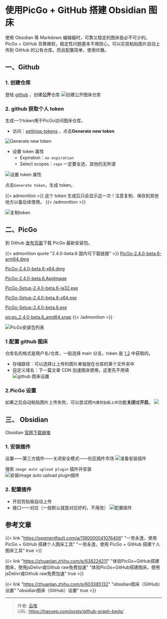 # 使用PicGo + GitHub 搭建 Obsidian 图床


使用 Obsidian 等 Markdown 编辑器时，可靠又稳定的图床是必不可少的。PicGo + GitHub 背靠微软，稳定性问题基本不用担心，可以实现粘贴图片自动上传到 GitHub 的公有仓库。而且配置简单，使用优雅。

<!--more-->

## 一、Github
### 1. 创建仓库
登陆 [github]( https://github.com/ ) ，创建**公开**仓库
![创建公开图床仓库](https://cdn.haoyep.com/gh/leegical/Blog_img/cdnimg/202312141532137.png)
### 2. github 获取个人 token
生成一个token用于PicGo访问图床仓库。
- 访问：[settings-tokens](https://github.com/settings/tokens) ，点击**Generate new token**

![Generate new token](https://cdn.haoyep.com/gh/leegical/Blog_img/cdnimg/202312141534671.png)

- 设置 token 属性
	- Expiration：`no expiration`
	- Select scopes：`repo` 一定要全选，其他的无所谓

![设置 token 属性](https://cdn.haoyep.com/gh/leegical/Blog_img/cdnimg/202312141536361.png)

点击`Generate token`，生成 token。

{{< admonition >}}
这个 token 生成后只会显示这一次！注意复制、保存到其他地方以备后续使用。
{{< /admonition >}}

![复制token](https://cdn.haoyep.com/gh/leegical/Blog_img/cdnimg/202312141537568.png)

## 二、PicGo
到 Github [发布页面](https://github.com/Molunerfinn/PicGo/releases)下载 PicGo 最新安装包。

{{< admonition quote "2.4.0-beta.6 国内可下载链接" >}}
[PicGo-2.4.0-beta.6-arm64.dmg](https://picgo-release.molunerfinn.com/2.4.0-beta.6/PicGo-2.4.0-beta.6-arm64.dmg)

[PicGo-2.4.0-beta.6-x64.dmg](https://picgo-release.molunerfinn.com/2.4.0-beta.6/PicGo-2.4.0-beta.6-x64.dmg)  

[PicGo-2.4.0-beta.6.AppImage](https://picgo-release.molunerfinn.com/2.4.0-beta.6/PicGo-2.4.0-beta.6.AppImage)  

[PicGo-Setup-2.4.0-beta.6-ia32.exe](https://picgo-release.molunerfinn.com/2.4.0-beta.6/PicGo-Setup-2.4.0-beta.6-ia32.exe)  

[PicGo-Setup-2.4.0-beta.6-x64.exe](https://picgo-release.molunerfinn.com/2.4.0-beta.6/PicGo-Setup-2.4.0-beta.6-x64.exe)  

[PicGo-Setup-2.4.0-beta.6.exe](https://picgo-release.molunerfinn.com/2.4.0-beta.6/PicGo-Setup-2.4.0-beta.6.exe)  

[picgo_2.4.0-beta.6_amd64.snap](https://picgo-release.molunerfinn.com/2.4.0-beta.6/picgo_2.4.0-beta.6_amd64.snap)
{{< /admonition >}}

![PicGo安装包列表](https://cdn.haoyep.com/gh/leegical/Blog_img/cdnimg/202312141544560.png)
### 1.配置 github 图床 
仓库名的格式是用户名/仓库，一般选择 main 分支。token 是 [1.2](#2-github-获取个人-token) 中获取的。
- 存储路径：可以选择让上传的图片单独放在仓库的某个文件夹中
- 自定义域名：下一篇文章 CDN 加速图床使用，这里先不用填
![github 图床设置](https://cdn.haoyep.com/gh/leegical/Blog_img/cdnimg/202312141548347.png)

### 2.PicGo 设置
如果之后自动粘贴图片上传失败，可以尝试把`内置剪贴板上传`功能**关闭**或**开启**。
![](https://cdn.haoyep.com/gh/leegical/Blog_img/cdnimg/202312141553080.png)
## 三、 Obsidian
Obsidian [官网下载链接](https://obsidian.md/download)
### 1. 安装插件
设置——第三方插件——关闭安全模式——社区插件市场
![准备安装插件](https://cdn.haoyep.com/gh/leegical/Blog_img/cdnimg/202312141604322.png)

搜索 `image auto upload plugin` 插件并安装
![安装image auto upload plugin插件](https://cdn.haoyep.com/gh/leegical/Blog_img/cdnimg/202312141605566.png)

### 2. 配置插件
- 开启剪贴板自动上传
- 接口一一对应（一般默认就是对应好的，不用改）
![配置插件](https://cdn.haoyep.com/gh/leegical/Blog_img/cdnimg/202312141610850.png)

## 参考文章
{{< link "https://segmentfault.com/a/1190000041076406" "一劳永逸，使用 PicGo + GitHub 搭建个人图床工具" "一劳永逸，使用 PicGo + GitHub 搭建个人图床工具" true >}}

{{< link "https://zhuanlan.zhihu.com/p/638224211" "体验PicGo+GitHub搭建图床，使用jsDelivr或Github raw免费加速" "体验PicGo+GitHub搭建图床，使用jsDelivr或Github raw免费加速" true >}}

{{< link "https://zhuanlan.zhihu.com/p/603385132" "obsidian图床（GitHub）设置" "obsidian图床（GitHub）设置" true >}}


---

> 作者: [云吱](https://haoyep.com/)  
> URL: https://haoyep.com/posts/github-graph-beds/  


